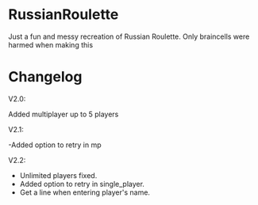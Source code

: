 # RussianRoulette
Just a fun and messy recreation of Russian Roulette. Only braincells were harmed when making this
# Changelog
V2.0:

Added multiplayer up to 5 players

V2.1: 

-Added option to retry in mp

V2.2:

- Unlimited players fixed.
- Added option to retry in single_player.
- Get a line when entering player's name.
